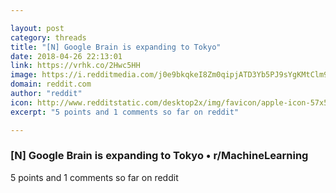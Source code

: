```yaml
---

layout: post
category: threads
title: "[N] Google Brain is expanding to Tokyo"
date: 2018-04-26 22:13:01
link: https://vrhk.co/2Hwc5HH
image: https://i.redditmedia.com/j0e9bkqkeI8Zm0qipjATD3Yb5PJ9sYgKMtClm9BJQHc.jpg?w=320&s=4b02f3cb154b5b78ad7b0e5e6eccac6c
domain: reddit.com
author: "reddit"
icon: http://www.redditstatic.com/desktop2x/img/favicon/apple-icon-57x57.png
excerpt: "5 points and 1 comments so far on reddit"

---
```


### [N] Google Brain is expanding to Tokyo • r/MachineLearning

5 points and 1 comments so far on reddit